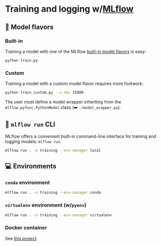 # Training and logging w/[MLflow](https://mlflow.org/)

## :candy: Model flavors

### Built-in

Training a model with one of the MLflow [built-in model flavors](https://mlflow.org/docs/latest/models.html#built-in-model-flavors) is easy:

```bash
python train.py
```

### Custom

Training a model with a custom model flavor requires more footwork:

```bash
python train_custom.py --n_obs 15000
```

The user must define a model wrapper inheriting from the `mlflow.pyfunc.PythonModel` class (:arrow_right: ``./model_wrapper.py``).

## :shell: `mlflow run` CLI

MLflow offers a convenient built-in command-line interface for training and logging models: `mlflow run`. 

```bash
mlflow run . -e training --env-manager local
```

## :computer: Environments

### `conda` environment

```bash
mlflow run . -e training --env-manager conda
```

### `virtualenv` environment (w/`pyenv`)

```bash
mlflow run . -e training --env-manager virtualenv
```

### Docker container

See [this project](https://github.com/smaakage85/mlflowdocker).










